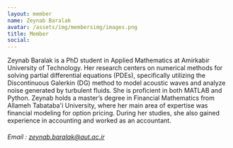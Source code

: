 ```yaml
---
layout: member
name: Zeynab Baralak
avatar: /assets/img/membersimg/images.png
title: Member
social:
---
```


Zeynab Baralak is a PhD student in Applied Mathematics at Amirkabir University of Technology. Her research centers on numerical methods for solving partial differential equations (PDEs), specifically utilizing the Discontinuous Galerkin (DG) method to model acoustic waves and analyze noise generated by turbulent fluids. She is proficient in both MATLAB and Python.
Zeynab holds a master’s degree in Financial Mathematics from Allameh Tabataba'i University, where her main area of expertise was financial modeling for option pricing. During her studies, she also gained experience in accounting and worked as an accountant.

###### Email : zeynab.baralak@aut.ac.ir
